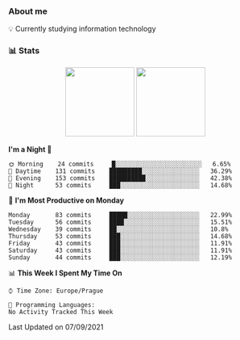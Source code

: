 ### About me

💡 Currently studying information technology

### 📊 Stats
<p align="center">
  <img height="137px" src="https://github-readme-stats-ashy-seven.vercel.app/api?username=Nanoslav&count_private=true&theme=dark&show_icons=true" />
  <img height="137px" src="https://github-readme-stats-ashy-seven.vercel.app/api/top-langs?username=Nanoslav&count_private=true&layout=compact&theme=dark" />
</p>

<!--START_SECTION:waka-->
**I'm a Night 🦉** 

```text
🌞 Morning    24 commits     █░░░░░░░░░░░░░░░░░░░░░░░░   6.65% 
🌆 Daytime    131 commits    █████████░░░░░░░░░░░░░░░░   36.29% 
🌃 Evening    153 commits    ██████████░░░░░░░░░░░░░░░   42.38% 
🌙 Night      53 commits     ███░░░░░░░░░░░░░░░░░░░░░░   14.68%

```
📅 **I'm Most Productive on Monday** 

```text
Monday       83 commits     █████░░░░░░░░░░░░░░░░░░░░   22.99% 
Tuesday      56 commits     ████░░░░░░░░░░░░░░░░░░░░░   15.51% 
Wednesday    39 commits     ██░░░░░░░░░░░░░░░░░░░░░░░   10.8% 
Thursday     53 commits     ███░░░░░░░░░░░░░░░░░░░░░░   14.68% 
Friday       43 commits     ███░░░░░░░░░░░░░░░░░░░░░░   11.91% 
Saturday     43 commits     ███░░░░░░░░░░░░░░░░░░░░░░   11.91% 
Sunday       44 commits     ███░░░░░░░░░░░░░░░░░░░░░░   12.19%

```


📊 **This Week I Spent My Time On** 

```text
⌚︎ Time Zone: Europe/Prague

💬 Programming Languages: 
No Activity Tracked This Week

```


 Last Updated on 07/09/2021
<!--END_SECTION:waka-->

<!--
**Nanoslav/Nanoslav** is a ✨ _special_ ✨ repository because its `README.md` (this file) appears on your GitHub profile.

Here are some ideas to get you started:

- 🔭 I’m currently working on ...
- 🌱 I’m currently learning ...
- 👯 I’m looking to collaborate on ...
- 🤔 I’m looking for help with ...
- 💬 Ask me about ...
- 📫 How to reach me: ...
- 😄 Pronouns: ...
- ⚡ Fun fact: ...
-->
